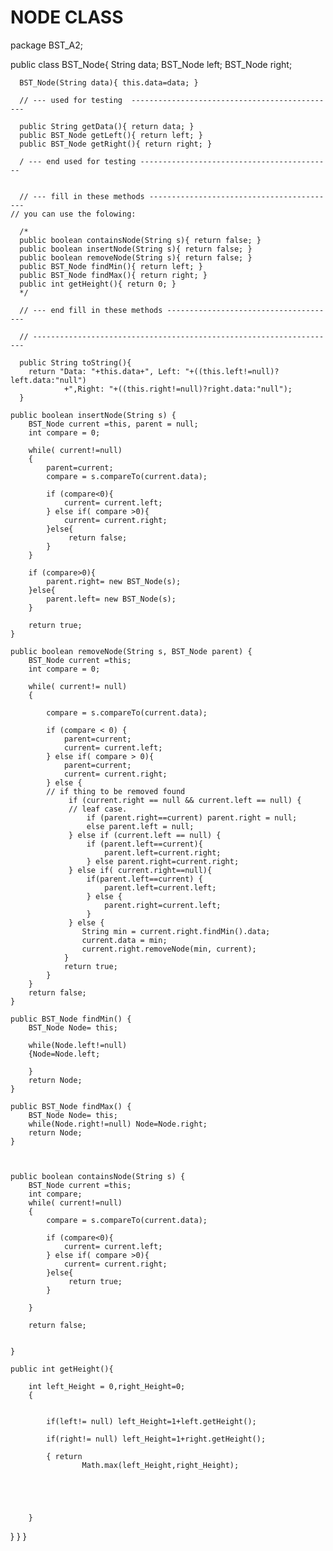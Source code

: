 # NODE CLASS
package BST_A2;



public class BST_Node{
	String data;
	  BST_Node left;
	  BST_Node right;
	  
	  BST_Node(String data){ this.data=data; }

	  // --- used for testing  ----------------------------------------------

	  public String getData(){ return data; }
	  public BST_Node getLeft(){ return left; }
	  public BST_Node getRight(){ return right; }

	  / --- end used for testing -------------------------------------------

	  
	  // --- fill in these methods ------------------------------------------
	// you can use the folowing:

	  /*
	  public boolean containsNode(String s){ return false; }
	  public boolean insertNode(String s){ return false; }
	  public boolean removeNode(String s){ return false; }
	  public BST_Node findMin(){ return left; }
	  public BST_Node findMax(){ return right; }
	  public int getHeight(){ return 0; }
	  */

	  // --- end fill in these methods --------------------------------------

	  // --------------------------------------------------------------------
	  
	  public String toString(){
	    return "Data: "+this.data+", Left: "+((this.left!=null)?left.data:"null")
	            +",Right: "+((this.right!=null)?right.data:"null");
	  }

	public boolean insertNode(String s) {
		BST_Node current =this, parent = null;
		int compare = 0;

		while( current!=null)
		{
			parent=current;
			compare = s.compareTo(current.data);
			
			if (compare<0){
				current= current.left;
			} else if( compare >0){
				current= current.right;
			}else{
				 return false;
			}
		}
		
		if (compare>0){
			parent.right= new BST_Node(s);
		}else{ 
			parent.left= new BST_Node(s);
		}
		
		return true;	
	}

	public boolean removeNode(String s, BST_Node parent) {
		BST_Node current =this;
		int compare = 0;

		while( current!= null)
		{
			
			compare = s.compareTo(current.data);
			
			if (compare < 0) {
				parent=current;
				current= current.left;
			} else if( compare > 0){
				parent=current;
				current= current.right;
			} else {
			// if thing to be removed found
				 if (current.right == null && current.left == null) {
				 // leaf case.
					 if (parent.right==current) parent.right = null;
					 else parent.left = null;
				 } else if (current.left == null) {
					 if (parent.left==current){
						 parent.left=current.right;
					 } else parent.right=current.right;
				 } else if( current.right==null){
					 if(parent.left==current) {
						 parent.left=current.left;
					 } else {
						 parent.right=current.left;
					 }
				 } else {
					String min = current.right.findMin().data;
					current.data = min;
					current.right.removeNode(min, current);
				}
				return true;
			}	 
		}
		return false;	
	}

	public BST_Node findMin() {
		BST_Node Node= this;
		
		while(Node.left!=null)
		{Node=Node.left;
			
		}
		return Node;
	}

	public BST_Node findMax() {
		BST_Node Node= this;
		while(Node.right!=null) Node=Node.right;
		return Node;
	}
		
	

	public boolean containsNode(String s) {
		BST_Node current =this;
		int compare;
		while( current!=null)
		{
			compare = s.compareTo(current.data);
			
			if (compare<0){
				current= current.left;
			} else if( compare >0){
				current= current.right;
			}else{
				 return true;
			}

		}
			
		return false;
		
	
	}

	public int getHeight(){
		
		int left_Height = 0,right_Height=0;
		{
			
			
			if(left!= null) left_Height=1+left.getHeight();
			
			if(right!= null) left_Height=1+right.getHeight();
			
			{ return 
					Math.max(left_Height,right_Height);
			
			
			
			
			
		}
	
}
}
}












